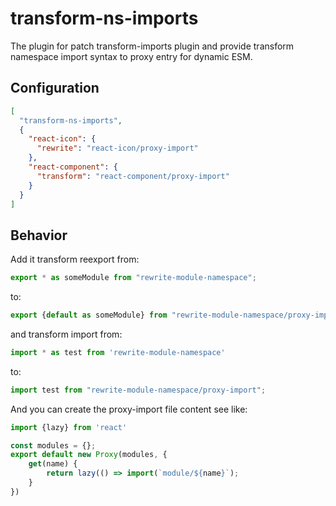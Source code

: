 # transform-ns-imports

The plugin for patch transform-imports plugin and
provide transform namespace import syntax to proxy entry for dynamic ESM.


## Configuration

```json
[
  "transform-ns-imports",
  {
    "react-icon": {
      "rewrite": "react-icon/proxy-import"
    },
    "react-component": {
      "transform": "react-component/proxy-import"
    }
  }
]
```

## Behavior

Add it transform reexport from:

```ts
export * as someModule from "rewrite-module-namespace";
```

to:

```ts
export {default as someModule} from "rewrite-module-namespace/proxy-import";
```

and transform import from:

```ts
import * as test from 'rewrite-module-namespace'
```

to:

```ts
import test from "rewrite-module-namespace/proxy-import";
```

And you can create the proxy-import file content see like:

```ts
import {lazy} from 'react'

const modules = {};
export default new Proxy(modules, {
    get(name) {
        return lazy(() => import(`module/${name}`);
    }
})
```
